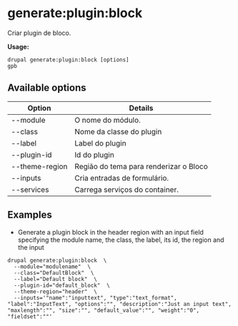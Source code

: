 # generate:plugin:block
Criar plugin de bloco.

**Usage:**
```
drupal generate:plugin:block [options]
gpb
```

## Available options
Option | Details
-------|-------------
--module | O nome do módulo.
--class | Nome da classe do plugin
--label | Label do plugin
--plugin-id | Id do plugin
--theme-region | Região do tema para renderizar o Bloco
--inputs | Cria entradas de formulário.
--services | Carrega serviços do container.

## Examples
* Generate a plugin block in the header region with an input field specifying the module name, the class, the label, its id, the region and the input
```
drupal generate:plugin:block  \
  --module="modulename"  \
  --class="DefaultBlock"  \
  --label="Default block"  \
  --plugin-id="default_block"  \
  --theme-region="header"  \
  --inputs='"name":"inputtext", "type":"text_format", "label":"InputText", "options":"", "description":"Just an input text", "maxlength":"", "size":"", "default_value":"", "weight":"0", "fieldset":""'
```
